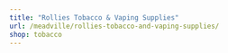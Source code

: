 ```yaml
---
title: "Rollies Tobacco & Vaping Supplies"
url: /meadville/rollies-tobacco-and-vaping-supplies/
shop: tobacco
---
```

